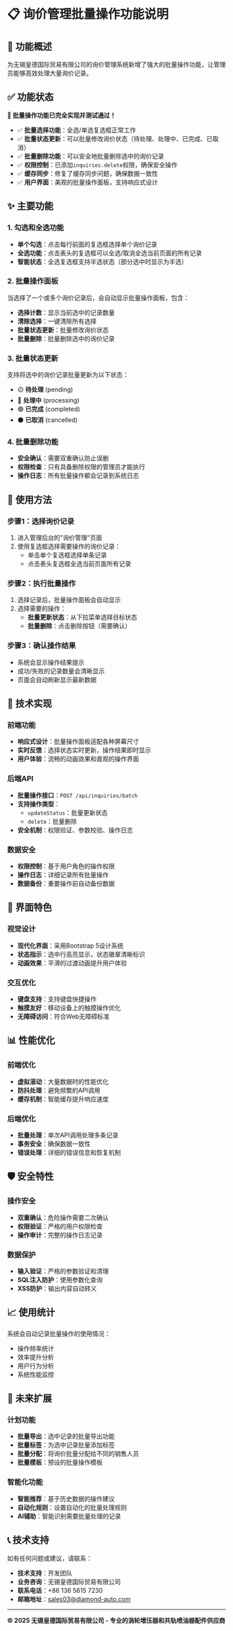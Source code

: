 # 📋 询价管理批量操作功能说明

## 🌟 功能概述

为无锡皇德国际贸易有限公司的询价管理系统新增了强大的批量操作功能，让管理员能够高效处理大量询价记录。

## ✅ 功能状态

**🎉 批量操作功能已完全实现并测试通过！**

- ✅ **批量选择功能**：全选/单选复选框正常工作
- ✅ **批量状态更新**：可以批量修改询价状态（待处理、处理中、已完成、已取消）
- ✅ **批量删除功能**：可以安全地批量删除选中的询价记录
- ✅ **权限控制**：已添加`inquiries.delete`权限，确保安全操作
- ✅ **缓存同步**：修复了缓存同步问题，确保数据一致性
- ✅ **用户界面**：美观的批量操作面板，支持响应式设计

## ✨ 主要功能

### 1. 勾选和全选功能
- **单个勾选**：点击每行前面的复选框选择单个询价记录
- **全选功能**：点击表头的复选框可以全选/取消全选当前页面的所有记录
- **智能状态**：全选复选框支持半选状态（部分选中时显示为半选）

### 2. 批量操作面板
当选择了一个或多个询价记录后，会自动显示批量操作面板，包含：
- **选择计数**：显示当前选中的记录数量
- **清除选择**：一键清除所有选择
- **批量状态更新**：批量修改询价状态
- **批量删除**：批量删除选中的询价记录

### 3. 批量状态更新
支持将选中的询价记录批量更新为以下状态：
- 🟡 **待处理** (pending)
- 🔵 **处理中** (processing)  
- 🟢 **已完成** (completed)
- ⚫ **已取消** (cancelled)

### 4. 批量删除功能
- **安全确认**：需要双重确认防止误删
- **权限检查**：只有具备删除权限的管理员才能执行
- **操作日志**：所有批量操作都会记录到系统日志

## 🎯 使用方法

### 步骤1：选择询价记录
1. 进入管理后台的"询价管理"页面
2. 使用复选框选择需要操作的询价记录：
   - 单击单个复选框选择单条记录
   - 点击表头复选框全选当前页面所有记录

### 步骤2：执行批量操作
1. 选择记录后，批量操作面板会自动显示
2. 选择需要的操作：
   - **批量更新状态**：从下拉菜单选择目标状态
   - **批量删除**：点击删除按钮（需要确认）

### 步骤3：确认操作结果
- 系统会显示操作结果提示
- 成功/失败的记录数量会清晰显示
- 页面会自动刷新显示最新数据

## 🔧 技术实现

### 前端功能
- **响应式设计**：批量操作面板适配各种屏幕尺寸
- **实时反馈**：选择状态实时更新，操作结果即时显示
- **用户体验**：流畅的动画效果和直观的操作界面

### 后端API
- **批量操作接口**：`POST /api/inquiries/batch`
- **支持操作类型**：
  - `updateStatus`：批量更新状态
  - `delete`：批量删除
- **安全机制**：权限验证、参数校验、操作日志

### 数据安全
- **权限控制**：基于用户角色的操作权限
- **操作日志**：详细记录所有批量操作
- **数据备份**：重要操作前自动备份数据

## 🎨 界面特色

### 视觉设计
- **现代化界面**：采用Bootstrap 5设计系统
- **状态指示**：选中行高亮显示，状态徽章清晰标识
- **动画效果**：平滑的过渡动画提升用户体验

### 交互优化
- **键盘支持**：支持键盘快捷操作
- **触摸友好**：移动设备上的触摸操作优化
- **无障碍访问**：符合Web无障碍标准

## 📊 性能优化

### 前端优化
- **虚拟滚动**：大量数据时的性能优化
- **防抖处理**：避免频繁的API调用
- **缓存机制**：智能缓存提升响应速度

### 后端优化
- **批量处理**：单次API调用处理多条记录
- **事务安全**：确保数据一致性
- **错误处理**：详细的错误信息和恢复机制

## 🛡️ 安全特性

### 操作安全
- **双重确认**：危险操作需要二次确认
- **权限验证**：严格的用户权限检查
- **操作审计**：完整的操作日志记录

### 数据保护
- **输入验证**：严格的参数验证和清理
- **SQL注入防护**：使用参数化查询
- **XSS防护**：输出内容自动转义

## 📈 使用统计

系统会自动记录批量操作的使用情况：
- 操作频率统计
- 效率提升分析
- 用户行为分析
- 系统性能监控

## 🔮 未来扩展

### 计划功能
- **批量导出**：选中记录的批量导出功能
- **批量标签**：为选中记录批量添加标签
- **批量分配**：将询价批量分配给不同的销售人员
- **批量模板**：预设的批量操作模板

### 智能化功能
- **智能推荐**：基于历史数据的操作建议
- **自动化规则**：设置自动化的批量处理规则
- **AI辅助**：智能识别需要批量处理的记录

## 📞 技术支持

如有任何问题或建议，请联系：
- **技术支持**：开发团队
- **业务咨询**：无锡皇德国际贸易有限公司
- **联系电话**：+86 136 5615 7230
- **邮箱地址**：sales03@diamond-auto.com

---

**© 2025 无锡皇德国际贸易有限公司 - 专业的涡轮增压器和共轨喷油器配件供应商**
